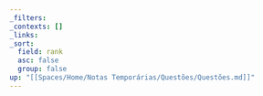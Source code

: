```yaml
---
_filters: 
_contexts: []
_links: 
_sort:
  field: rank
  asc: false
  group: false
up: "[[Spaces/Home/Notas Temporárias/Questões/Questões.md]]"
---
```

